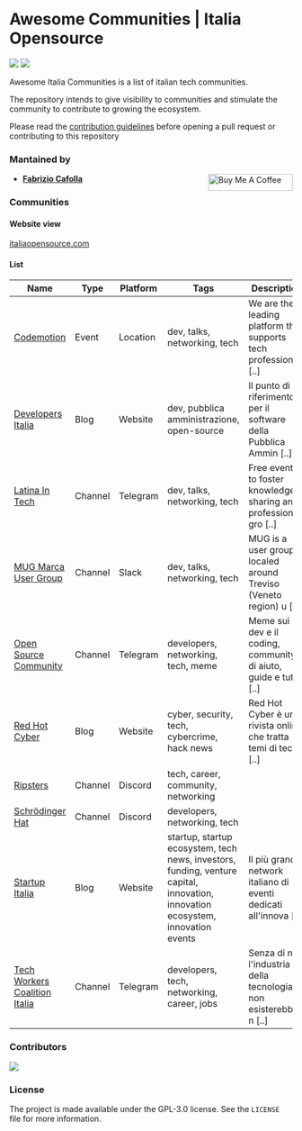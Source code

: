 # Awesome Communities | Italia Opensource

<img src='https://img.shields.io/badge/list-10-green'> <img src='https://img.shields.io/github/last-commit/italia-opensource/awesome-italia-opensource/main'>

Awesome Italia Communities is a list of italian tech communities.

The repository intends to give visibility to communities and stimulate the community to contribute to growing the ecosystem.

Please read the [contribution guidelines](https://github.com/italia-opensource/awesome-italia-opensource/blob/main/CONTRIBUTING.md) before opening a pull request or contributing to this repository

### Mantained by

- **[Fabrizio Cafolla](https://github.com/FabrizioCafolla)** <a href="https://www.buymeacoffee.com/fabriziocafolla" target="_blank"><img align="right" src="https://www.buymeacoffee.com/assets/img/custom_images/orange_img.png" alt="Buy Me A Coffee" style="height: 30px !important; width: 150px !important" ></a>

### Communities

#### Website view

[italiaopensource.com](https://italiaopensource.com/communities)

#### List

| Name                                                         | Type    | Platform | Tags                                                                                                                            | Description                                                       |
| ------------------------------------------------------------ | ------- | -------- | ------------------------------------------------------------------------------------------------------------------------------- | ----------------------------------------------------------------- |
| [Codemotion](https://www.codemotion.com/)                    | Event   | Location | dev, talks, networking, tech                                                                                                    | We are the leading platform that supports tech professionals [..] |
| [Developers Italia](https://developers.italia.it/)           | Blog    | Website  | dev, pubblica amministrazione, open-source                                                                                      | Il punto di riferimento per il software della Pubblica Ammin [..] |
| [Latina In Tech](https://latina-in-tech.github.io/)          | Channel | Telegram | dev, talks, networking, tech                                                                                                    | Free events to foster knowledge sharing and professional gro [..] |
| [MUG Marca User Group](https://marcausergroup.it)            | Channel | Slack    | dev, talks, networking, tech                                                                                                    | MUG is a user group localed around Treviso (Veneto region) u [..] |
| [Open Source Community](https://t.me/ptkdev_support_italian) | Channel | Telegram | developers, networking, tech, meme                                                                                              | Meme sui dev e il coding, community di aiuto, guide e tutori [..] |
| [Red Hot Cyber](https://www.redhotcyber.com/)                | Blog    | Website  | cyber, security, tech, cybercrime, hack news                                                                                    | Red Hot Cyber è una rivista online che tratta temi di tecnol [..] |
| [Ripsters](https://discord.com/invite/fbQXQ3zqce)            | Channel | Discord  | tech, career, community, networking                                                                                             |                                                                   |
| [Schrödinger Hat](https://discord.com/invite/RTXr8A3eFn)     | Channel | Discord  | developers, networking, tech                                                                                                    |                                                                   |
| [Startup Italia](https://www.startupitalia.com/)             | Blog    | Website  | startup, startup ecosystem, tech news, investors, funding, venture capital, innovation, innovation ecosystem, innovation events | Il più grande network italiano di eventi dedicati all'innova [..] |
| [Tech Workers Coalition Italia](https://twc-italia.org/)     | Channel | Telegram | developers, tech, networking, career, jobs                                                                                      | Senza di noi l'industria della tecnologia non esisterebbe, n [..] |

### Contributors

<a href="https://github.com/italia-opensource/awesome-italia-opensource/graphs/contributors"> <img src="https://contrib.rocks/image?repo=italia-opensource/awesome-italia-opensource" /> </a>

### License

The project is made available under the GPL-3.0 license. See the `LICENSE` file for more information.
